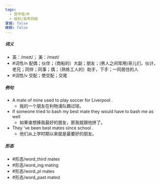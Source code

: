 ```yaml
---
tags:
  - 首字母/M
  - 级别/高考四级
掌握: false
模糊: false
---
```

##### 词义
- 英：/meɪt/； 美：/meɪt/
- #词性/n  配偶；伙伴；（商船的）大副；朋友；(男人之间常用)哥儿们，伙计，老兄；同伴；同事；偶；（熟练工人的）助手，下手；一同居住的人
- #词性/v  交配；使交配；交尾
##### 例句
- A mate of mine used to play soccer for Liverpool .
	- 我的一个朋友在利物浦队踢过球。
- If someone tried to bash my best mate they would have to bash me as well
	- 如果谁想揍我最好的朋友，那我就跟他拼了。
- They 've been best mates since school .
	- 他们从上学时期以来就是最要好的朋友。
##### 形态
- #形态/word_third mates
- #形态/word_ing mating
- #形态/word_pl mates
- #形态/word_past mated
